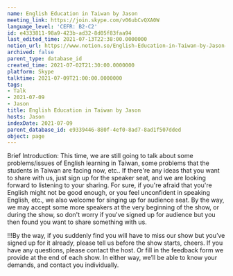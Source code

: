 ```yaml
---
name: English Education in Taiwan by Jason
meeting_link: https://join.skype.com/v06ubCvQXA0W
language_level: 'CEFR: B2-C2'
id: e4333811-98a9-423b-ad32-8d05f83faa94
last_edited_time: 2021-07-13T22:38:00.0000000
notion_url: https://www.notion.so/English-Education-in-Taiwan-by-Jason-e433381198a9423bad328d05f83faa94
archived: false
parent_type: database_id
created_time: 2021-07-02T21:30:00.0000000
platform: Skype
talktime: 2021-07-09T21:00:00.0000000
tags:
- Talk
- 2021-07-09
- Jason
title: English Education in Taiwan by Jason
hosts: Jason
indexDate: 2021-07-09
parent_database_id: e9339446-880f-4ef0-8ad7-8ad1f507dded
object: page
---
```





Brief Introduction: This time, we are still going to talk about some problems/issues of English learning in Taiwan, some problems that the students in Taiwan are facing now, etc.. If there're any ideas that you want to share with us, just sign up for the speaker seat, and we are looking forward to listening to your sharing. 
For sure, if you're afraid that you're English might not be good enough, or you feel unconfident in speaking English, etc., we also welcome for singing up for audience seat. By the way, we may accept some more speakers at the very beginning of the show, or during the show, so don't worry if you've signed up for audience but you then found you want to share something with us.

!!!By the way, if you suddenly find you will have to miss our show but you’ve signed up for it already, please tell us before the show starts, cheers.
If you have any questions, please contact the host. Or fill in the feedback form we provide at the end of each show. In either way, we’ll be able to know your demands, and contact you individually.

